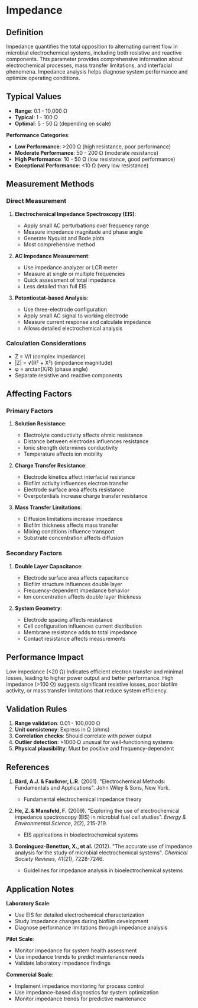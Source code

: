 <!--
Parameter ID: impedance
Category: electrical
Generated: 2025-01-17T12:03:00.000Z
-->

# Impedance

## Definition

Impedance quantifies the total opposition to alternating current flow in
microbial electrochemical systems, including both resistive and reactive
components. This parameter provides comprehensive information about
electrochemical processes, mass transfer limitations, and interfacial phenomena.
Impedance analysis helps diagnose system performance and optimize operating
conditions.

## Typical Values

- **Range**: 0.1 - 10,000 Ω
- **Typical**: 1 - 100 Ω
- **Optimal**: 5 - 50 Ω (depending on scale)

**Performance Categories**:

- **Low Performance**: >200 Ω (high resistance, poor performance)
- **Moderate Performance**: 50 - 200 Ω (moderate resistance)
- **High Performance**: 10 - 50 Ω (low resistance, good performance)
- **Exceptional Performance**: <10 Ω (very low resistance)

## Measurement Methods

### Direct Measurement

1. **Electrochemical Impedance Spectroscopy (EIS)**:
   - Apply small AC perturbations over frequency range
   - Measure impedance magnitude and phase angle
   - Generate Nyquist and Bode plots
   - Most comprehensive method

2. **AC Impedance Measurement**:
   - Use impedance analyzer or LCR meter
   - Measure at single or multiple frequencies
   - Quick assessment of total impedance
   - Less detailed than full EIS

3. **Potentiostat-based Analysis**:
   - Use three-electrode configuration
   - Apply small AC signal to working electrode
   - Measure current response and calculate impedance
   - Allows detailed electrochemical analysis

### Calculation Considerations

- Z = V/I (complex impedance)
- |Z| = √(R² + X²) (impedance magnitude)
- φ = arctan(X/R) (phase angle)
- Separate resistive and reactive components

## Affecting Factors

### Primary Factors

1. **Solution Resistance**:
   - Electrolyte conductivity affects ohmic resistance
   - Distance between electrodes influences resistance
   - Ionic strength determines conductivity
   - Temperature affects ion mobility

2. **Charge Transfer Resistance**:
   - Electrode kinetics affect interfacial resistance
   - Biofilm activity influences electron transfer
   - Electrode surface area affects resistance
   - Overpotentials increase charge transfer resistance

3. **Mass Transfer Limitations**:
   - Diffusion limitations increase impedance
   - Biofilm thickness affects mass transfer
   - Mixing conditions influence transport
   - Substrate concentration affects diffusion

### Secondary Factors

1. **Double Layer Capacitance**:
   - Electrode surface area affects capacitance
   - Biofilm structure influences double layer
   - Frequency-dependent impedance behavior
   - Ion concentration affects double layer thickness

2. **System Geometry**:
   - Electrode spacing affects resistance
   - Cell configuration influences current distribution
   - Membrane resistance adds to total impedance
   - Contact resistance affects measurements

## Performance Impact

Low impedance (<20 Ω) indicates efficient electron transfer and minimal losses,
leading to higher power output and better performance. High impedance (>100 Ω)
suggests significant resistive losses, poor biofilm activity, or mass transfer
limitations that reduce system efficiency.

## Validation Rules

1. **Range validation**: 0.01 - 100,000 Ω
2. **Unit consistency**: Express in Ω (ohms)
3. **Correlation checks**: Should correlate with power output
4. **Outlier detection**: >1000 Ω unusual for well-functioning systems
5. **Physical plausibility**: Must be positive and frequency-dependent

## References

1. **Bard, A.J. & Faulkner, L.R.** (2001). "Electrochemical Methods:
   Fundamentals and Applications". John Wiley & Sons, New York.
   - Fundamental electrochemical impedance theory

2. **He, Z. & Mansfeld, F.** (2009). "Exploring the use of electrochemical
   impedance spectroscopy (EIS) in microbial fuel cell studies". _Energy &
   Environmental Science_, 2(2), 215-219.
   - EIS applications in bioelectrochemical systems

3. **Dominguez-Benetton, X., et al.** (2012). "The accurate use of impedance
   analysis for the study of microbial electrochemical systems". _Chemical
   Society Reviews_, 41(21), 7228-7246.
   - Guidelines for impedance analysis in bioelectrochemical systems

## Application Notes

**Laboratory Scale**:

- Use EIS for detailed electrochemical characterization
- Study impedance changes during biofilm development
- Diagnose performance limitations through impedance analysis

**Pilot Scale**:

- Monitor impedance for system health assessment
- Use impedance trends to predict maintenance needs
- Validate laboratory impedance findings

**Commercial Scale**:

- Implement impedance monitoring for process control
- Use impedance-based diagnostics for system optimization
- Monitor impedance trends for predictive maintenance
